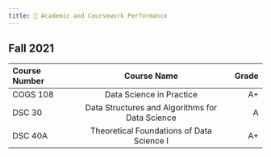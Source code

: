 ```yaml
---
title: 💯 Academic and Coursework Performance
---
```


## Fall 2021

| Course Number      | Course Name | Grade     |
| :---        |    :----:   |          ---: |
| COGS 108      | Data Science in Practice      | A+   |
| DSC 30   | Data Structures and Algorithms for Data Science        | A     |
|DSC 40A|Theoretical Foundations of Data Science I|A+|
